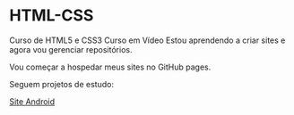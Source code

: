 # HTML-CSS
 Curso de HTML5 e CSS3 Curso em Vídeo
Estou aprendendo a criar sites e agora vou gerenciar repositórios.

Vou começar a hospedar meus sites no GitHub pages. 

Seguem projetos de estudo:

<a href="https://edmilsonrodrigues.github.io/html-css/desafios/d010/">Site Android</a>

